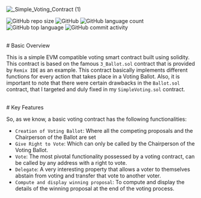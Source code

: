 ![_Simple_Voting_Contract (1)](https://user-images.githubusercontent.com/100613640/166903388-d273b1e4-7874-4312-87a7-062d20a27e82.png)


![GitHub repo size](https://img.shields.io/github/repo-size/moonman369/Simple-Voting-contract)
![GitHub](https://img.shields.io/github/license/moonman369/Simple-Voting-Contract)
![GitHub language count](https://img.shields.io/github/languages/count/moonman369/Simple-Voting-Contract)
![GitHub top language](https://img.shields.io/github/languages/top/moonman369/Simple-Voting-Contract)
![GitHub commit activity](https://img.shields.io/github/commit-activity/m/moonman369/Simple-Voting-Contract)

<br>
# Basic Overview

This is a simple EVM compatible voting smart contract built using solidity. This contract is based on the famous `3_Ballot.sol` contract that is provided by  `Remix IDE` as an example.
This contract basically implements different functions for every action that takes place in a Voting Ballot. Also, it is important to note that there were certain drawbacks in the `Ballot.sol` contract, that I targeted and duly fixed in my `SimpleVoting.sol` contract.

<br>
# Key Features

So, as we know, a basic voting contract has the following functionalities:
- `Creation of Voting Ballot`: Where all the competing proposals and the Chairperson of the Ballot are set
- `Give Right to Vote`: Which can only be called by the Chairperson of the Voting Ballot.
- `Vote`: The most pivotal functionality possessed by a voting contract, can be called by any address with a right to vote.
- `Delegate`: A very interesting property that allows a voter to themselves abstain from voting and transfer that vote to another voter.
- `Compute and display winning proposal`: To compute and display the details of the winning proposal at the end of the voting process.
